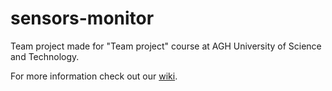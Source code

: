 # sensors-monitor
Team project made for "Team project" course at AGH University of Science and Technology.

For more information check out our [wiki](https://github.com/disconnect3d/sensors-monitor/wiki).

